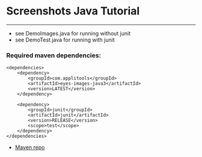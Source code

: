 # Screenshots Java Tutorial
___
- see DemoImages.java for running without junit
- see DemoTest.java for running with junit

### Required maven dependencies:
```
<dependencies>
    <dependency>
        <groupId>com.applitools</groupId>
        <artifactId>eyes-images-java3</artifactId>
        <version>LATEST</version>
    </dependency>
    
    <dependency>
        <groupId>junit</groupId>
        <artifactId>junit</artifactId>
        <version>RELEASE</version>
        <scope>test</scope>
    </dependency>
</dependencies>
```

- [Maven repo](https://search.maven.org/artifact/com.applitools/eyes-images-java3)